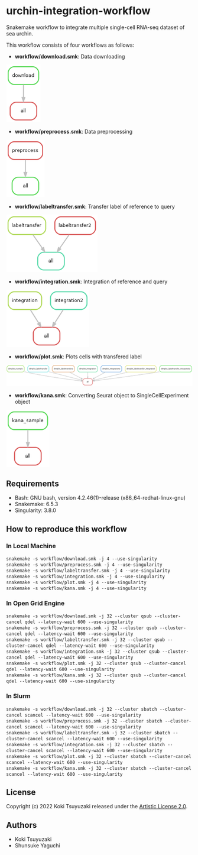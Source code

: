 # urchin-integration-workflow
Snakemake workflow to integrate multiple single-cell RNA-seq dataset of sea urchin.

This workflow consists of four workflows as follows:

- **workflow/download.smk**: Data downloading

![](https://github.com/kokitsuyuzaki/urchin-integration-workflow/blob/main/plot/download.png?raw=true)

- **workflow/preprocess.smk**: Data preprocessing

![](https://github.com/kokitsuyuzaki/urchin-integration-workflow/blob/main/plot/preprocess.png?raw=true)

- **workflow/labeltransfer.smk**: Transfer label of reference to query

![](https://github.com/kokitsuyuzaki/urchin-integration-workflow/blob/main/plot/labeltransfer.png?raw=true)

- **workflow/integration.smk**: Integration of reference and query

![](https://github.com/kokitsuyuzaki/urchin-integration-workflow/blob/main/plot/integration.png?raw=true)

- **workflow/plot.smk**: Plots cells with transfered label

![](https://github.com/kokitsuyuzaki/urchin-integration-workflow/blob/main/plot/plot.png?raw=true)

- **workflow/kana.smk**: Converting Seurat object to SingleCellExperiment object

![](https://github.com/kokitsuyuzaki/urchin-integration-workflow/blob/main/plot/kana.png?raw=true)

## Requirements
- Bash: GNU bash, version 4.2.46(1)-release (x86_64-redhat-linux-gnu)
- Snakemake: 6.5.3
- Singularity: 3.8.0

## How to reproduce this workflow
### In Local Machine

```
snakemake -s workflow/download.smk -j 4 --use-singularity
snakemake -s workflow/preprocess.smk -j 4 --use-singularity
snakemake -s workflow/labeltransfer.smk -j 4 --use-singularity
snakemake -s workflow/integration.smk -j 4 --use-singularity
snakemake -s workflow/plot.smk -j 4 --use-singularity
snakemake -s workflow/kana.smk -j 4 --use-singularity
```

### In Open Grid Engine

```
snakemake -s workflow/download.smk -j 32 --cluster qsub --cluster-cancel qdel --latency-wait 600 --use-singularity
snakemake -s workflow/preprocess.smk -j 32 --cluster qsub --cluster-cancel qdel --latency-wait 600 --use-singularity
snakemake -s workflow/labeltransfer.smk -j 32 --cluster qsub --cluster-cancel qdel --latency-wait 600 --use-singularity
snakemake -s workflow/integration.smk -j 32 --cluster qsub --cluster-cancel qdel --latency-wait 600 --use-singularity
snakemake -s workflow/plot.smk -j 32 --cluster qsub --cluster-cancel qdel --latency-wait 600 --use-singularity
snakemake -s workflow/kana.smk -j 32 --cluster qsub --cluster-cancel qdel --latency-wait 600 --use-singularity
```

### In Slurm

```
snakemake -s workflow/download.smk -j 32 --cluster sbatch --cluster-cancel scancel --latency-wait 600 --use-singularity
snakemake -s workflow/preprocess.smk -j 32 --cluster sbatch --cluster-cancel scancel --latency-wait 600 --use-singularity
snakemake -s workflow/labeltransfer.smk -j 32 --cluster sbatch --cluster-cancel scancel --latency-wait 600 --use-singularity
snakemake -s workflow/integration.smk -j 32 --cluster sbatch --cluster-cancel scancel --latency-wait 600 --use-singularity
snakemake -s workflow/plot.smk -j 32 --cluster sbatch --cluster-cancel scancel --latency-wait 600 --use-singularity
snakemake -s workflow/kana.smk -j 32 --cluster sbatch --cluster-cancel scancel --latency-wait 600 --use-singularity
```

## License
Copyright (c) 2022 Koki Tsuyuzaki released under the [Artistic License 2.0](http://www.perlfoundation.org/artistic_license_2_0).

## Authors
- Koki Tsuyuzaki
- Shunsuke Yaguchi
